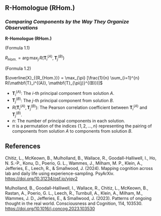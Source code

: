 ## **R-Homologue (RHom.)**
### *Comparing Components by the Way They Organize Observations*


**R-Homologue (RHom.)**

(Formula 1.1)

$R_{Hom.} = \arg{\max_{j}} \, R(\mathbf{T}_i^{(A)}, \mathbf{T}_j^{(B)})$

(Formula 1.2)

$\overline{X}_{{R_{Hom.}}} = \max_{\pi} [\frac{1}{n} \sum_{i=1}^{n} R(\mathbf{T}_i^{(A)}, \mathbf{T}_{\pi(j)}^{(B)})]$

- $\mathbf{T}_i^{(A)}$: The $i$-th principal component from solution $A$.
- $\mathbf{T}_j^{(B)}$: The $j$-th principal component from solution $B$.
- $R(\mathbf{T}_i^{(A)}, \mathbf{T}_j^{(B)})$: The Pearson correlation coefficient between $\mathbf{T}_i^{(A)}$ and $\mathbf{T}_j^{(B)}$.
- $n$: The number of principal components in each solution.
- $\pi$ is a permutation of the indices $\{1, 2, \ldots, n\}$ representing the pairing of components from solution $A$ to components from solution $B$.





## References

Chitiz, L., McKeown, B., Mulholland, B., Wallace, R., Goodall-Halliwell, I., Ho, N. S.-P., Konu, D., Poerio, G. L., Wammes, J., Milham, M. P., Klein, A., Jefferies, E., Leech, R., & Smallwood, J. (2024). Mapping cognition across lab and daily life using experience-sampling. PsyArXiv. https://doi.org/10.31234/osf.io/yjqv2

Mulholland, B., Goodall-Halliwell, I., Wallace, R., Chitiz, L., McKeown, B., Rastan, A., Poerio, G. L., Leech, R., Turnbull, A., Klein, A., Milham, M., Wammes, J. D., Jefferies, E., & Smallwood, J. (2023). Patterns of ongoing thought in the real world. Consciousness and Cognition, 114, 103530. https://doi.org/10.1016/j.concog.2023.103530 







